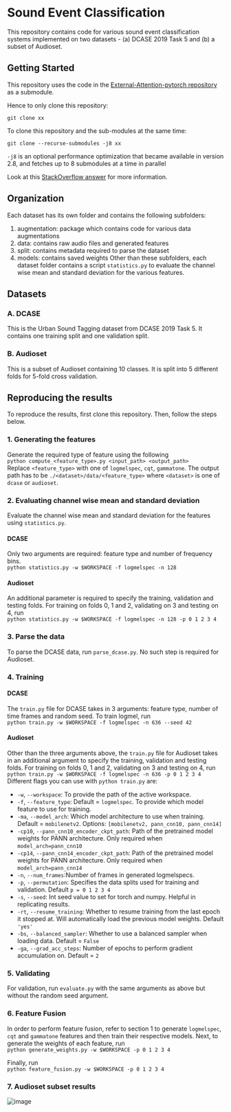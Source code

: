 # Sound Event Classification

This repository contains code for various sound event classification systems implemented on two datasets - (a) DCASE 2019 Task 5 and (b) a subset of Audioset.

## Getting Started
This repository uses the code in the [External-Attention-pytorch repository](https://github.com/xmu-xiaoma666/External-Attention-pytorch) as a submodule. 

Hence to only clone this repository:
```
git clone xx
```

To clone this repository and the sub-modules at the same time: 
```
git clone --recurse-submodules -j8 xx
```
`-j8` is an optional performance optimization that became available in version 2.8, and fetches up to 8 submodules at a time in parallel

Look at this [StackOverflow answer](https://stackoverflow.com/a/4438292) for more information.

## Organization
Each dataset has its own folder and contains the following subfolders:
1. augmentation: package which contains code for various data augmentations
2. data: contains raw audio files and generated features
3. split: contains metadata required to parse the dataset
4. models: contains saved weights
Other than these subfolders, each dataset folder contains a script `statistics.py` to evaluate the channel wise mean and standard deviation for the various features. 

## Datasets
### A. DCASE
This is the Urban Sound Tagging dataset from DCASE 2019 Task 5. It contains one training split and one validation split. 
### B. Audioset
This is a subset of Audioset containing 10 classes. It is split into 5 different folds for 5-fold cross validation. 

## Reproducing the results
To reproduce the results, first clone this repository. Then, follow the steps below. 
### 1. Generating the features
Generate the required type of feature using the following <br/>
`python compute_<feature_type>.py <input_path> <output_path>`<br/>
Replace `<feature_type>` with one of `logmelspec`, `cqt`, `gammatone`. The output path has to be `./<dataset>/data/<feature_type>` where `<dataset>` is one of `dcase` or `audioset`. 

### 2. Evaluating channel wise mean and standard deviation
Evaluate the channel wise mean and standard deviation for the features using `statistics.py`. 
#### DCASE
Only two arguments are required: feature type and number of frequency bins. <br/>
`python statistics.py -w $WORKSPACE -f logmelspec -n 128` <br/>
#### Audioset
An additional parameter is required to specify the training, validation and testing folds. For training on folds 0, 1 and 2, validating on 3 and testing on 4, run <br/>
`python statistics.py -w $WORKSPACE -f logmelspec -n 128 -p 0 1 2 3 4` <br/>
### 3. Parse the data
To parse the DCASE data, run `parse_dcase.py`. No such step is required for Audioset.
### 4. Training
#### DCASE
The `train.py` file for DCASE takes in 3 arguments: feature type, number of time frames and random seed. To train logmel, run <br/>
`python train.py -w $WORKSPACE -f logmelspec -n 636 --seed 42` <br/>
#### Audioset
Other than the three arguments above, the `train.py` file for Audioset takes in an additional argument to specify the training, validation and testing folds. For training on folds 0, 1 and 2, validating on 3 and testing on 4, run <br/>
`python train.py -w $WORKSPACE -f logmelspec -n 636 -p 0 1 2 3 4` <br/>
Different flags you can use with `python train.py` are:
- `-w`, `--workspace`: To provide the path of the active workspace.
- `-f`, `--feature_type`: Default = `logmelspec`. To provide which model feature to use for training.
- `-ma`, `--model_arch`: Which model architecture to use when training. Default = `mobilenetv2`. Options: `[mobilenetv2, pann_cnn10, pann_cnn14]`
- `-cp10`, `--pann_cnn10_encoder_ckpt_path`: Path of the pretrained model weights for PANN architecture. Only required when `model_arch=pann_cnn10`
- `-cp14`, `--pann_cnn14_encoder_ckpt_path`: Path of the pretrained model weights for PANN architecture. Only required when `model_arch=pann_cnn14`
- `-n`, `--num_frames`:Number of frames in generated logmelspecs.
- `-p`, `--permutation`: Specifies the data splits used for training and validation. Default `p = 0 1 2 3 4`
- `-s`, `--seed`: Int seed value to set for torch and numpy. Helpful in replicating results.
- `-rt`, `--resume_training`: Whether to resume training from the last epoch it stopped at. Will automatically load the previous model weights. Default `'yes'`
- `-bs`, `--balanced_sampler`: Whether to use a balanced sampler when loading data. Default = `False`
- `-ga`, `--grad_acc_steps`: Number of epochs to perform gradient accumulation on. Default = `2`
### 5. Validating
For validation, run `evaluate.py` with the same arguments as above but without the random seed argument.
### 6. Feature Fusion
In order to perform feature fusion, refer to section 1 to generate  `logmelspec`, `cqt` and  `gammatone` features and then train their respective models. Next, to generate the weights of each feature, run <br/>
`python generate_weights.py -w $WORKSPACE -p 0 1 2 3 4` <br/>

Finally, run <br/>
`python feature_fusion.py -w $WORKSPACE -p 0 1 2 3 4` <br/>

### 7. Audioset subset results
![image](https://user-images.githubusercontent.com/25906470/145518047-e6762918-b56c-4ba2-8ed6-56dae87b0cf8.png)

